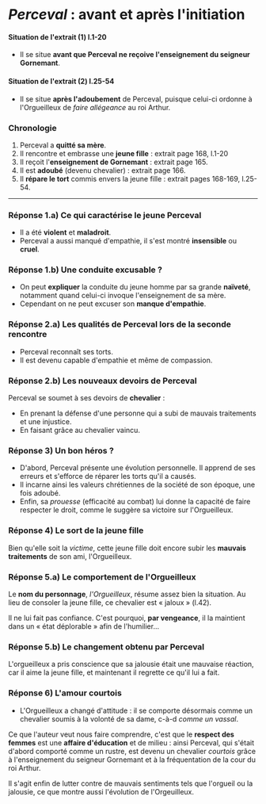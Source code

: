 # *Perceval* : avant et après l'initiation

#### Situation de l'extrait (1) l.1-20

+ Il se situe **avant que Perceval ne reçoive l'enseignement du seigneur Gornemant**.

#### Situation de l'extrait (2) l.25-54

+ Il se situe **après l'adoubement** de Perceval, puisque celui-ci ordonne à l'Orgueilleux de *faire allégeance* au roi Arthur.

### Chronologie

1. Perceval a **quitté sa mère**.
2. Il rencontre et embrasse une **jeune fille** : extrait page 168, l.1-20
3. Il reçoit l'**enseignement de Gornemant** : extrait page 165.
4. Il est **adoubé** (devenu chevalier) : extrait page 166.
5. Il **répare le tort** commis envers la jeune fille : extrait pages 168-169, l.25-54.

---

### Réponse 1.a) Ce qui caractérise le jeune Perceval

+ Il a été **violent** et **maladroit**.
+ Perceval a aussi manqué d'empathie, il s'est montré **insensible** ou **cruel**.

### Réponse 1.b) Une conduite excusable ?

+ On peut **expliquer** la conduite du jeune homme par sa grande **naïveté**, notamment quand celui-ci invoque l'enseignement de sa mère.
+ Cependant on ne peut excuser son **manque d'empathie**.

### Réponse 2.a) Les qualités de Perceval lors de la seconde rencontre

+ Perceval reconnaît ses torts.
+ Il est devenu capable d'empathie et même de compassion.

### Réponse 2.b) Les nouveaux devoirs de Perceval

Perceval se soumet à ses devoirs de **chevalier** :

+ En prenant la défense d'une personne qui a subi de mauvais traitements et une injustice.
+ En faisant grâce au chevalier vaincu.

### Réponse 3) Un bon héros ?

+ D'abord, Perceval présente une évolution personnelle. Il apprend de ses erreurs et s'efforce de réparer les torts qu'il a causés.
+ Il incarne ainsi les valeurs chrétiennes de la société de son époque, une fois adoubé.
+ Enfin, sa *prouesse* (efficacité au combat) lui donne la capacité de faire respecter le droit, comme le suggère sa victoire sur l'Orgueilleux.

### Réponse 4) Le sort de la jeune fille

Bien qu'elle soit la *victime*, cette jeune fille doit encore subir les **mauvais traitements** de son ami, l'Orgueilleux.

### Réponse 5.a) Le comportement de l'Orgueilleux

Le **nom du personnage**, *l'Orgueilleux*, résume assez bien la situation. Au lieu de consoler la jeune fille, ce chevalier est « jaloux » (l.42). 
 
Il ne lui fait pas confiance. C'est pourquoi, **par vengeance**, il la maintient dans un « état déplorable » afin de l'humilier...

### Réponse 5.b) Le changement obtenu par Perceval

L'orgueilleux a pris conscience que sa jalousie était une mauvaise réaction, car il aime  la jeune fille, et maintenant il regrette ce qu'il lui a fait.

### Réponse 6) L'amour courtois

+ L'Orgueilleux a changé d'attitude : il se comporte désormais comme un chevalier soumis à la volonté de sa dame, c-à-d *comme un vassal*.

Ce que l'auteur veut nous faire comprendre, c'est que le **respect des femmes** est 
une **affaire d'éducation** et de milieu : ainsi Perceval, qui s'était d'abord comporté comme un rustre, est devenu un chevalier *courtois* grâce à l'enseignement du seigneur Gornemant et à la fréquentation de la cour du roi Arthur.

Il s'agit enfin de lutter contre de mauvais sentiments tels que l'orgueil ou la jalousie, ce que montre aussi l'évolution de l'Orgeuilleux.

